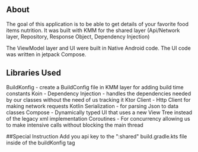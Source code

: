 ## About

The goal of this application is to be able to get details of your favorite food items nutrition.
It was built with KMM for the shared layer (Api/Network layer, Repository, Response Object, Dependency Injection)

The ViewModel layer and UI were built in Native Android code.
The UI code was written in jetpack Compose.

## Libraries Used

BuildKonfig - create a BuildConfig file in KMM layer for adding build time constants
Koin - Dependency Injection - handles the dependencies needed by our classes without the need of us
tracking it
Ktor Client - Http Client for making network requests
Kotlin Serialization - for parsing Json to data classes
Compose - Dynamically typed UI that uses a new View Tree instead of the legacy xml implementation
Coroutines - For concurrency allowing us to make intensive calls without blocking the main thread


##Special Instruction
Add you api key to the ":shared" build.gradle.kts file inside of the buildKonfig tag

